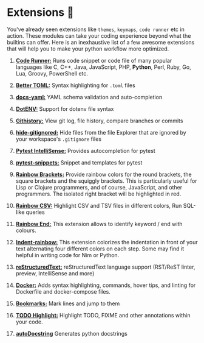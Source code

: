 # Extensions 🤖

You've already seen extensions like `themes`, `keymaps`, `code runner` etc in action. These modules can take your coding experience beyond what the builtins can offer. Here is an inexhaustive list of a few awesome extensions that will help you to make your python workflow more optimized.

1. **[Code Runner:](https://marketplace.visualstudio.com/items?itemName=formulahendry.code-runner)** Runs code snippet or code file of many popular languages like C, C++, Java, JavaScript, PHP, **Python**, Perl, Ruby, Go, Lua, Groovy, PowerShell etc.

2. **[Better TOML:](https://marketplace.visualstudio.com/items?itemName=bungcip.better-toml)** Syntax highlighting for `.toml` files

3. **[docs-yaml:](https://marketplace.visualstudio.com/items?itemName=redhat.vscode-yaml)** YAML schema validation and auto-completion

4. **[DotENV:](https://marketplace.visualstudio.com/items?itemName=mikestead.dotenv)** Support for dotenv file syntax
5. **[Githistory:](https://marketplace.visualstudio.com/items?itemName=donjayamanne.githistory)** View git log, file history, compare branches or commits
6. **[hide-gitignored:](https://marketplace.visualstudio.com/items?itemName=npxms.hide-gitignored)** Hide files from the file Explorer that are ignored by your workspace's `.gitignore` files

7. **[Pytest IntelliSense:](https://marketplace.visualstudio.com/items?itemName=Cameron.vscode-pytest)** Provides autocompletion for pytest

8. **[pytest-snippets:](https://marketplace.visualstudio.com/items?itemName=jairhenrique.pytest-snippets)** Snippet and templates for pytest

9. **[Rainbow Brackets:](https://marketplace.visualstudio.com/items?itemName=2gua.rainbow-brackets)** Provide rainbow colors for the round brackets, the square brackets and the squiggly brackets. This is particularly useful for Lisp or Clojure programmers, and of course, JavaScript, and other programmers. The isolated right bracket will be highlighted in red.

10. **[Rainbow CSV:](https://marketplace.visualstudio.com/items?itemName=mechatroner.rainbow-csv)** Highlight CSV and TSV files in different colors, Run SQL-like queries

11. **[Rainbow End:](https://marketplace.visualstudio.com/items?itemName=jduponchelle.rainbow-end)** This extension allows to identify keyword / end with colours.

12. **[Indent-rainbow:](https://marketplace.visualstudio.com/items?itemName=oderwat.indent-rainbow)** This extension colorizes the indentation in front of your text alternating four different colors on each step. Some may find it helpful in writing code for Nim or Python.

13. **[reStructuredText:](https://marketplace.visualstudio.com/items?itemName=lextudio.restructuredtext)** reStructuredText language support (RST/ReST linter, preview, IntelliSense and more)

14. **[Docker:](https://marketplace.visualstudio.com/items?itemName=ms-azuretools.vscode-docker)** Adds syntax highlighting, commands, hover tips, and linting for Dockerfile and docker-compose files.

15. **[Bookmarks:](https://marketplace.visualstudio.com/items?itemName=alefragnani.Bookmarks)** Mark lines and jump to them

16. **[TODO Highlight:](https://marketplace.visualstudio.com/items?itemName=wayou.vscode-todo-highlight)** Highlight TODO, FIXME and other annotations within your code.

17. **[autoDocstring](https://marketplace.visualstudio.com/items?itemName=njpwerner.autodocstring)** Generates python docstrings

